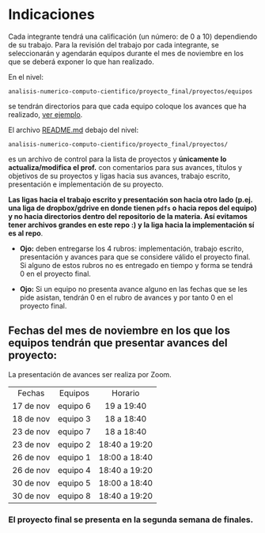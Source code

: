 # Indicaciones

Cada integrante tendrá una calificación (un número: de 0 a 10) dependiendo de su trabajo. Para la revisión del trabajo por cada integrante, se seleccionarán y agendarán equipos durante el mes de noviembre en los que se deberá exponer lo que han realizado.

En el nivel:  

`analisis-numerico-computo-cientifico/proyecto_final/proyectos/equipos`

se tendrán directorios para que cada equipo coloque los avances que ha realizado, [ver ejemplo](../proyectos/equipos/equipo_ejemplo).


El archivo [README.md](../proyectos) debajo del nivel:

 `analisis-numerico-computo-cientifico/proyecto_final/proyectos/
` 

es un archivo de control para la lista de proyectos y **únicamente lo actualiza/modifica el prof.** con comentarios para sus avances, títulos y objetivos de su proyectos y ligas hacia sus avances, trabajo escrito, presentación e implementación de su proyecto.

**Las ligas hacia el trabajo escrito y presentación son hacia otro lado (p.ej. una liga de dropbox/gdrive en donde tienen `pdfs` o hacia repos del equipo) y no hacia directorios dentro del repositorio de la materia. Así evitamos tener archivos grandes en este repo :) y la liga hacia la implementación sí es al repo**.

* **Ojo:** deben entregarse los 4 rubros: implementación, trabajo escrito, presentación y avances para que se considere válido el proyecto final. Si alguno de estos rubros no es entregado en tiempo y forma se tendrá 0 en el proyecto final.

* **Ojo:** Si un equipo no presenta avance alguno en las fechas que se les pide asistan, tendrán 0 en el rubro de avances y por tanto 0 en el proyecto final. 

 ## Fechas del mes de noviembre en los que los equipos tendrán que presentar avances del proyecto:

La presentación de avances ser realiza por Zoom. 

||||
|:---:|:---:|:---:|
|Fechas|Equipos|Horario|
|17 de nov|equipo 6|19 a 19:40|
|18 de nov|equipo 3|18 a 18:40|
|23 de nov|equipo 7|18 a 18:40|
|23 de nov|equipo 2|18:40 a 19:20|
|26 de nov|equipo 1|18:00 a 18:40|
|26 de nov|equipo 4|18:40 a 19:20|
|30 de nov|equipo 5|18:00 a 18:40|
|30 de nov|equipo 8|18:40 a 19:20|

### El proyecto final se presenta en la segunda semana de finales.